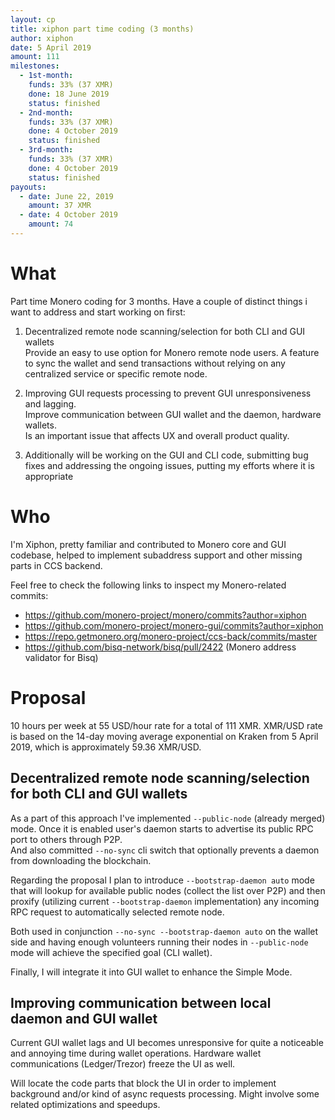 ```yaml
---
layout: cp
title: xiphon part time coding (3 months)
author: xiphon
date: 5 April 2019
amount: 111
milestones:
  - 1st-month:
    funds: 33% (37 XMR)
    done: 18 June 2019
    status: finished
  - 2nd-month:
    funds: 33% (37 XMR)
    done: 4 October 2019
    status: finished
  - 3rd-month:
    funds: 33% (37 XMR)
    done: 4 October 2019
    status: finished
payouts:
  - date: June 22, 2019
    amount: 37 XMR
  - date: 4 October 2019
    amount: 74
---
```


# What

Part time Monero coding for 3 months. Have a couple of distinct things i want to address and start working on first:

1. Decentralized remote node scanning/selection for both CLI and GUI wallets  
Provide an easy to use option for Monero remote node users. A feature to sync the wallet and send transactions without relying on any centralized service or specific remote node.

2. Improving GUI requests processing to prevent GUI unresponsiveness and lagging.  
Improve communication between GUI wallet and the daemon, hardware wallets.  
Is an important issue that affects UX and overall product quality.

3. Additionally will be working on the GUI and CLI code, submitting bug fixes and addressing the ongoing issues, putting my efforts where it is appropriate

# Who

I'm Xiphon, pretty familiar and contributed to Monero core and GUI codebase, helped to implement subaddress support and other missing parts in CCS backend.

Feel free to check the following links to inspect my Monero-related commits:  
- https://github.com/monero-project/monero/commits?author=xiphon  
- https://github.com/monero-project/monero-gui/commits?author=xiphon  
- https://repo.getmonero.org/monero-project/ccs-back/commits/master
- https://github.com/bisq-network/bisq/pull/2422 (Monero address validator for Bisq)

# Proposal

10 hours per week at 55 USD/hour rate for a total of 111 XMR. XMR/USD rate is based on the 14-day moving average exponential on Kraken from 5 April 2019, which is approximately 59.36 XMR/USD.

## Decentralized remote node scanning/selection for both CLI and GUI wallets  

As a part of this approach I've implemented `--public-node` (already merged) mode. Once it is enabled user's daemon starts to advertise its public RPC port to others through P2P.  
And also committed `--no-sync` cli switch that optionally prevents a daemon from downloading the blockchain.

Regarding the proposal I plan to introduce `--bootstrap-daemon auto` mode that will lookup for available public nodes (collect the list over P2P) and then proxify (utilizing current `--bootstrap-daemon` implementation) any incoming RPC request to automatically selected remote node.

Both used in conjunction `--no-sync --bootstrap-daemon auto` on the wallet side and having enough volunteers running their nodes in `--public-node` mode will achieve the specified goal (CLI wallet).

Finally, I will integrate it into GUI wallet to enhance the Simple Mode.

## Improving communication between local daemon and GUI wallet

Current GUI wallet lags and UI becomes unresponsive for quite a noticeable and annoying time during wallet operations. Hardware wallet communications (Ledger/Trezor) freeze the UI as well.

Will locate the code parts that block the UI in order to implement background and/or kind of async requests processing. Might involve some related optimizations and speedups.